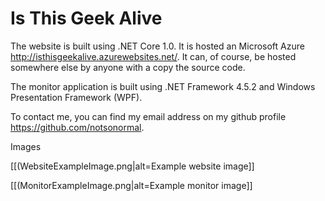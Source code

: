 Is This Geek Alive
===================

The website is built using .NET Core 1.0. It is hosted an Microsoft Azure http://isthisgeekalive.azurewebsites.net/. It can, of course, be hosted somewhere else by anyone with a copy the source code. 

The monitor application is built using .NET Framework 4.5.2 and Windows Presentation Framework (WPF). 

To contact me, you can find my email address on my github profile https://github.com/notsonormal.

Images

[[(WebsiteExampleImage.png|alt=Example website image]]

[[(MonitorExampleImage.png|alt=Example monitor image]]
